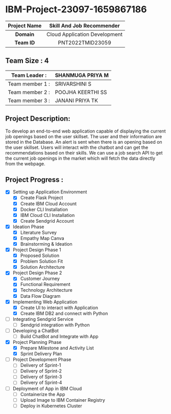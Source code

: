 # IBM-Project-23097-1659867186


|      **Project Name**     | Skill And Job Recommender |
|:---------------------:|:------------------------------:|
|         **Domain**        |  Cloud Application Development |
|        **Team ID**        |  PNT2022TMID23059 |


## __Team Size : 4__


|Team Leader :|SHANMUGA PRIYA M|
| ------------|---------------|              
|Team member 1 :| SRIVARSHINI S|
|Team member 2 :| POOJHA KEERTHI SS|
|Team member 3 :| JANANI PRIYA TK|

## Project Description:
To develop an end-to-end web application capable of displaying the current job openings based on the user skillset.  The user and their information are stored in the Database.  An alert is sent when there is an opening based on the user skillset. Users will interact with the chatbot and can get the recommendations based on their skills. We can use a job search API to get the current job openings in the market which will fetch the data directly from the webpage.


## Project Progress :

- [X] Setting up Application Environment
    - [X] Create Flask Project
    - [X] Create IBM Cloud Account
    - [X] Docker CLI Installation
    - [X] IBM Cloud CLI Installation
    - [X] Create Sendgrid Account
 
- [X] Ideation Phase
    - [X] Literature Survey
    - [X] Empathy Map Canva
    - [X] Brainstorming & Ideation
    
- [X] Project Design Phase 1
    - [X] Proposed Solution
    - [X] Problem Solution Fit
    - [X] Solution Architecture
    
- [X] Project Design Phase 2
    - [X] Customer Journey
    - [X] Functional Requirement
    - [X] Technology Architecture
    - [X] Data Flow Diagram
   
- [X] Implementing Web Application
    - [X] Create UI to interact with Application
    - [X] Create IBM DB2 and connect with Python
    
- [ ] Integrating Sendgrid Service
    - [ ] Sendgrid integration with Python
    
- [ ] Developing a ChatBot
    - [ ] Build ChatBot and Integrate with App

- [X] Project Planning Phase
    - [X] Prepare Milestone and Activity List
    - [X] Sprint Delivery Plan

- [ ] Project Development Phase
    - [ ] Delivery of Sprint-1
    - [ ] Delivery of Sprint-2
    - [ ] Delivery of Sprint-3
    - [ ] Delivery of Sprint-4

- [ ] Deployment of App in IBM Cloud
    - [ ] Containerize the App
    - [ ] Upload Image to IBM Container Registry
    - [ ] Deploy in Kubernetes Cluster
